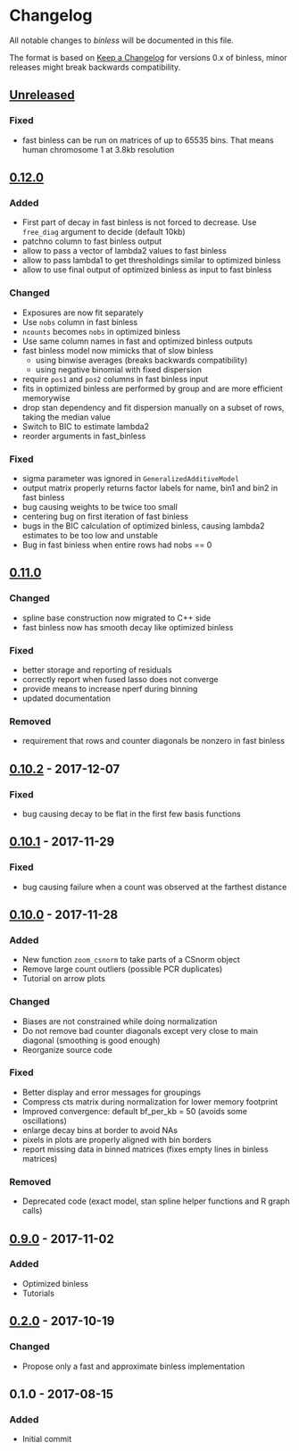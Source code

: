# Changelog
All notable changes to *binless* will be documented in this file.

The format is based on [Keep a Changelog](http://keepachangelog.com/en/1.0.0/)
for versions 0.x of binless, minor releases might break backwards compatibility.

## [Unreleased]
### Fixed
- fast binless can be run on matrices of up to 65535 bins. That means human
  chromosome 1 at 3.8kb resolution

## [0.12.0]
### Added
- First part of decay in fast binless is not forced to decrease. Use `free_diag`
 argument to decide (default 10kb)
- patchno column to fast binless output
- allow to pass a vector of lambda2 values to fast binless
- allow to pass lambda1 to get thresholdings similar to optimized binless
- allow to use final output of optimized binless as input to fast binless

### Changed
- Exposures are now fit separately
- Use `nobs` column in fast binless
- `ncounts` becomes `nobs` in optimized binless
- Use same column names in fast and optimized binless outputs
- fast binless model now mimicks that of slow binless
  - using binwise averages (breaks backwards compatibility)
  - using negative binomial with fixed dispersion
- require `pos1` and `pos2` columns in fast binless input
- fits in optimized binless are performed by group and are more efficient
  memorywise
- drop stan dependency and fit dispersion manually on a subset of rows, taking
  the median value
- Switch to BIC to estimate lambda2
- reorder arguments in fast_binless

### Fixed
- sigma parameter was ignored in `GeneralizedAdditiveModel`
- output matrix properly returns factor labels for name, bin1 and bin2 in fast binless
- bug causing weights to be twice too small
- centering bug on first iteration of fast binless
- bugs in the BIC calculation of optimized binless, causing lambda2 estimates to
  be too low and unstable
- Bug in fast binless when entire rows had nobs == 0

## [0.11.0]
### Changed
- spline base construction now migrated to C++ side
- fast binless now has smooth decay like optimized binless

### Fixed
- better storage and reporting of residuals
- correctly report when fused lasso does not converge
- provide means to increase nperf during binning
- updated documentation

### Removed
- requirement that rows and counter diagonals be nonzero in fast binless

## [0.10.2] - 2017-12-07
### Fixed
- bug causing decay to be flat in the first few basis functions

## [0.10.1] - 2017-11-29
### Fixed
- bug causing failure when a count was observed at the farthest distance

## [0.10.0] - 2017-11-28
### Added
- New function `zoom_csnorm` to take parts of a CSnorm object
- Remove large count outliers (possible PCR duplicates)
- Tutorial on arrow plots
### Changed
- Biases are not constrained while doing normalization
- Do not remove bad counter diagonals except very close to main diagonal
  (smoothing is good enough)
- Reorganize source code
### Fixed
- Better display and error messages for groupings
- Compress cts matrix during normalization for lower memory footprint
- Improved convergence: default bf_per_kb = 50 (avoids some oscillations)
- enlarge decay bins at border to avoid NAs
- pixels in plots are properly aligned with bin borders
- report missing data in binned matrices (fixes empty lines in binless matrices)
### Removed
- Deprecated code (exact model, stan spline helper functions and R graph calls)

## [0.9.0] - 2017-11-02
### Added
- Optimized binless
- Tutorials

## [0.2.0] - 2017-10-19
### Changed
- Propose only a fast and approximate binless implementation

## 0.1.0 - 2017-08-15
### Added
- Initial commit


[Unreleased]: ../../compare/v0.12.0...HEAD
[0.12.0]: ../../compare/v0.11.0...v0.12.0
[0.11.0]: ../../compare/v0.10.2...v0.11.0
[0.10.2]: ../../compare/v0.10.1...v0.10.2
[0.10.1]: ../../compare/v0.10.0...v0.10.1
[0.10.0]: ../../compare/v0.9.0...v0.10.0
[0.9.0]: ../../compare/v0.2.0...v0.9.0
[0.2.0]: ../../compare/v0.1.0...v0.2.0

